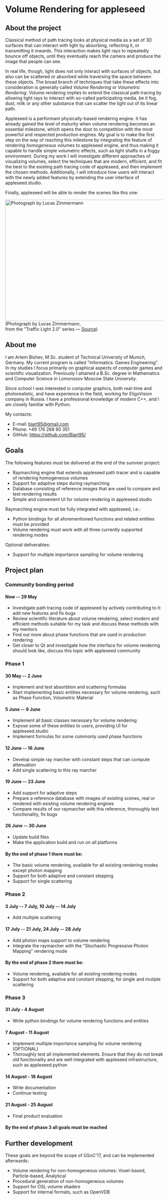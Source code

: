 # Volume Rendering for appleseed

## About the project
Classical method of path tracing looks at physical media as a set of 3D surfaces that can interact with light by absorbing, 
reflecting it, or transmitting it inwards. This interaction makes light rays to repeatedly bounce off objects, until they 
eventually reach the camera and produce the image that people can see.

In real life, though, light does not only interact with surfaces of objects, but also can be scattered or absorbed while traversing the space between these objects. The broad branch of techniques that take these effects into consideration is generally called _Volume Rendering_ or _Volumetric Rendering_. Volume rendering implies to extend the classical path tracing by allowing light rays to interact with so-called participating media, be it fog, dust, milk or any other substance that can scatter the light out of its linear path.

Appleseed is a performant physically-based rendering engine. It has already gained the level of maturity when volume rendering becomes an essential milestone, which opens the door to competition with the most powerful and respected production engines. My goal is to make the first step on the way of reaching this milestone by integrating the feature of rendering _homogeneous_ volumes to appleseed engine, and thus making it capable to handle simple volumetric effects, such as light shafts in a foggy environment. During my work I will investigate different approaches of visualizing volumes, select the techniques that are modern, efficient, and fit the best to the existing path tracing code of appleseed, and then implement the chosen methods. Additionally, I will introduce how users will interact with the newly added features by extending the user interface of appleseed.studio.

Finally, appleseed will be able to render the scenes like this one: 

<p><img height="385" width="578" src="http://lucas-zimmermann.com/images/_o6a52952.jpg" alt="Photograph by Lucas Zimmermann" data-canonical-src="http://lucas-zimmermann.com/images/_o6a52952.jpg">
<br>(Photograph by Lucas Zimmermann, <br>from the "Traffic Light 2.0" series — <a href="http://lucas-zimmermann.com/traffic-lights-2.0.html">Source</a>)</p>

## About me
I am Artem Bishev, M.Sc. student of Technical University of Munich, Germany. My current program is called "Informatics: Games Engineering". In my studies I focus primarily on graphical aspects of computer games and scientific visualization. Previously I attained a B.Sc. degree in Mathematics and Computer Science in Lomonosov Moscow State University.

Since school I was interested in computer graphics, both real-time and photorealistic, and have experience in the field, working for EligoVision company in Russia. I have a professional knowledge of modern C++, and I am closely familiar with Python.

My contacts:
*   E-mail: biart95@gmail.com
*   Phone: +49 176 268 90 351
*   GitHub: https://github.com/Biart95/

## Goals
The following features must be delivered at the end of the summer project:
-   Raymarching engine that extends appleseed path tracer and is capable of rendering homogeneous volumes
-   Support for adaptive steps during raymarching
-   Database consisting of reference images that are used to compare and test rendering results
-   Simple and convenient UI for volume rendering in appleseed.studio

Raymarching engine must be fully integrated with appleseed, i.e.:
-   Python bindings for all aforementioned functions and related entities must be provided
-   Volume rendering must work with all three currently supported rendering modes

Optional deliverables:
-   Support for multiple importance sampling for volume rendering

## Project plan
### Community bonding period
#### Now -- 29 May
-   Investigate path tracing code of appleseed by actively contributing to it: add new features and fix bugs
-   Review scientific literature about volume rendering, select modern and efficient methods suitable for my task and discuss these methods with my mentors
-   Find out more about phase functions that are used in production rendering
-   Get closer to Qt and investigate how the interface for volume rendering should look like, discuss this topic with appleseed community
### Phase 1
#### 30 May -- 2 June
-   Implement and test absorbtion and scattering formulas
-   Start implementing basic entities necessary for volume rendering, such as Phase Function, Volumetric Material
#### 5 June -- 9 June
-   Implement all basic classes necessary for volume rendering
-   Expose some of these entities to users, providing UI for appleseed.studio
-   Implement formulas for some commonly used phase functions
#### 12 June -- 16 June
-   Develop simple ray marcher with constant steps that can compute attenuation
-   Add single scattering to this ray marcher
#### 19 June -- 23 June
-   Add support for adaptive steps
-   Prepare a reference database with images of existing scenes, real or rendered with existing volume rendering engines
-   Compare results of our raymarcher with this reference, thoroughly test functionality, fix bugs
#### 26 June -- 30 June
-   Update build files
-   Make the application build and run on all platforms
#### By the end of phase 1 there must be:
-   The basic volume rendering, available for all existing rendering modes except photon mapping
-   Support for both adaptive and constant stepping
-   Support for single scattering
### Phase 2
#### 3 July -- 7 July, 10 July -- 14 July
-   Add multiple scattering
#### 17 July -- 21 July, 24 July -- 28 July
-   Add photon maps support to volume rendering
-   Integrate the raymarcher with the "Stochastic Progressive Photon Mapping" rendering mode
#### By the end of phase 2 there must be:
-   Volume rendering, available for all existing rendering modes
-   Support for both adaptive and constant stepping, for single and mutiple scattering
### Phase 3
#### 31 July - 4 August
-   Write python bindings for volume rendering functions and entities
#### 7 August - 11 August
-   Implement multiple importance sampling for volume rendering (OPTIONAL)
-   Thoroughly test all implemented elements. Ensure that they do not break old functionality and are well integrated with appleseed infrastructure, such as appleseed.python
#### 14 August - 18 August
-   Write documentation
-   Continue testing
#### 21 August - 25 August
-   Final product evaluation
#### By the end of phase 3 all goals must be reached
## Further development
These goals are beyond the scope of GSoC'17, and can be implemented afterwards:
-   Volume rendering for non-homogeneous volumes: Voxel-based, Particle-based, Analytical
-   Procedural generation of non-homogeneous volumes
-   Support for OSL volume shaders
-   Support for internal formats, such as OpenVDB
